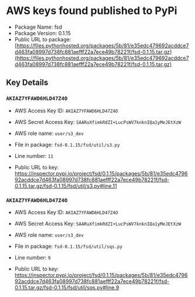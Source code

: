 # AWS keys found published to PyPi

* Package Name: fsd
* Package Version: 0.1.15
* Public URL to package: [https://files.pythonhosted.org/packages/5b/81/e35edc479692acddce7d463fa08997d738fc881aefff22a7ece49b78221f/fsd-0.1.15.tar.gz](https://files.pythonhosted.org/packages/5b/81/e35edc479692acddce7d463fa08997d738fc881aefff22a7ece49b78221f/fsd-0.1.15.tar.gz)

## Key Details

### `AKIAZ7YFAWD6HLD47Z4O`

* AWS Access Key ID: `AKIAZ7YFAWD6HLD47Z4O`
* AWS Secret Access Key: `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` 
* AWS role name: `user/s3_dev`
* File in package: `fsd-0.1.15/fsd/util/s3.py`
* Line number: `11`

* Public URL to key: https://inspector.pypi.io/project/fsd/0.1.15/packages/5b/81/e35edc479692acddce7d463fa08997d738fc881aefff22a7ece49b78221f/fsd-0.1.15.tar.gz/fsd-0.1.15/fsd/util/s3.py#line.11



### `AKIAZ7YFAWD6HLD47Z4O`

* AWS Access Key ID: `AKIAZ7YFAWD6HLD47Z4O`
* AWS Secret Access Key: `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` 
* AWS role name: `user/s3_dev`
* File in package: `fsd-0.1.15/fsd/util/sqs.py`
* Line number: `9`

* Public URL to key: https://inspector.pypi.io/project/fsd/0.1.15/packages/5b/81/e35edc479692acddce7d463fa08997d738fc881aefff22a7ece49b78221f/fsd-0.1.15.tar.gz/fsd-0.1.15/fsd/util/sqs.py#line.9


